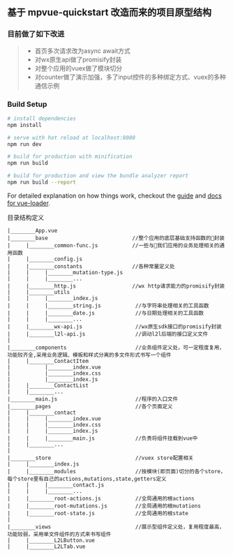 ## 基于 mpvue-quickstart 改造而来的项目原型结构

### 目前做了如下改进
> * 首页多次请求改为async await方式
> * 对wx原生api做了promisify封装
> * 对整个应用的vuex做了模块切分
> * 对counter做了演示加强，多了input控件的多种绑定方式、vuex的多种通信示例

### Build Setup

``` bash
# install dependencies
npm install

# serve with hot reload at localhost:8080
npm run dev

# build for production with minification
npm run build

# build for production and view the bundle analyzer report
npm run build --report
```

For detailed explanation on how things work, checkout the [guide](http://vuejs-templates.github.io/webpack/) and [docs for vue-loader](http://vuejs.github.io/vue-loader).

目录结构定义
```
|________App.vue
|________base                           //整个应用的底层基础支持函数的封装
|     |________common-func.js           //一些与我们应用的业务处理相关的通用函数
|     |________config.js                
|     |________constants                //各种常量定义处
|     |     |________mutation-type.js
|     |     |________...
|     |________http.js                  //wx http请求能力的promisify封装
|     |________utils
|     |     |________index.js
|     |     |________string.js           //与字符串处理相关的工具函数
|     |     |________date.js             //与日期处理相关的工具函数
|     |     |________...
|     |________wx-api.js                 //wx原生sdk接口的promisify封装
|     |________l2l-api.js                //调动l2l后端的接口定义文件
| 
|________components                      //业务组件定义处，可一定程度复用，功能较齐全,采用业务逻辑、模板和样式分离的多文件形式书写一个组件
|     |________ContactItem
|           |________index.vue
|           |________index.css
|           |________index.js
|     |________ContactList
|     |________...
|________main.js                         //程序的入口文件
|________pages                           //各个页面定义
|     |________contact
|     |     |________index.vue
|     |     |________index.css
|     |     |________index.js
|     |     |________main.js             //负责将组件挂载到vue中
|     |________...
| 
|________store                           //vuex store配置相关
|     |________index.js
|     |________modules                   //按模块(即页面)切分的各个store，每个store里有自己的actions,mutations,state,getters定义
|     |     |________contact.js
|     |     |________...
|     |________root-actions.js           //全局通用的根actions
|     |________root-mutations.js         //全局通用的根mutations
|     |________root-state.js             //全局通用的根state
|             
|________views                           //展示型组件定义处，复用程度最高，功能较弱，采用单文件组件的方式来书写组件
|     |________L2LButton.vue
|     |________L2LTab.vue
```
